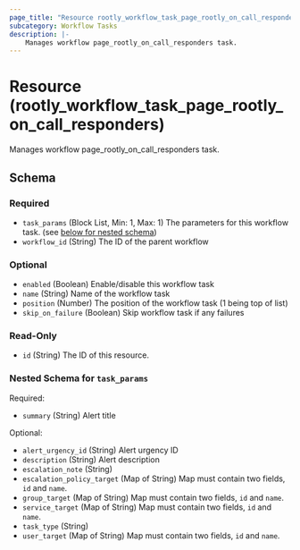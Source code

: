 ```yaml
---
page_title: "Resource rootly_workflow_task_page_rootly_on_call_responders - terraform-provider-rootly"
subcategory: Workflow Tasks
description: |-
    Manages workflow page_rootly_on_call_responders task.
---
```


# Resource (rootly_workflow_task_page_rootly_on_call_responders)

Manages workflow page_rootly_on_call_responders task.



<!-- schema generated by tfplugindocs -->
## Schema

### Required

- `task_params` (Block List, Min: 1, Max: 1) The parameters for this workflow task. (see [below for nested schema](#nestedblock--task_params))
- `workflow_id` (String) The ID of the parent workflow

### Optional

- `enabled` (Boolean) Enable/disable this workflow task
- `name` (String) Name of the workflow task
- `position` (Number) The position of the workflow task (1 being top of list)
- `skip_on_failure` (Boolean) Skip workflow task if any failures

### Read-Only

- `id` (String) The ID of this resource.

<a id="nestedblock--task_params"></a>
### Nested Schema for `task_params`

Required:

- `summary` (String) Alert title

Optional:

- `alert_urgency_id` (String) Alert urgency ID
- `description` (String) Alert description
- `escalation_note` (String)
- `escalation_policy_target` (Map of String) Map must contain two fields, `id` and `name`.
- `group_target` (Map of String) Map must contain two fields, `id` and `name`.
- `service_target` (Map of String) Map must contain two fields, `id` and `name`.
- `task_type` (String)
- `user_target` (Map of String) Map must contain two fields, `id` and `name`.
